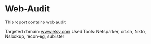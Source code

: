 # Web-Audit
This report contains web audit

Targeted domain: www.etsy.com
Used Tools: Netsparker, crt.sh, Nikto, Nslookup, recon-ng, sublister
